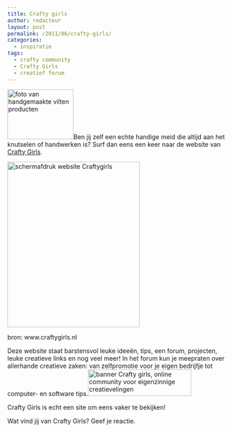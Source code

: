 ```yaml
---
title: Crafty girls
author: redacteur
layout: post
permalink: /2011/06/crafty-girls/
categories:
  - inspiratie
tags:
  - crafty community
  - Crafty Girls
  - creatief forum
---
```

<img class="alignleft size-thumbnail wp-image-1564" title="spullen van vilt" src="http://www.schildertuin.nl/wordpress/wp-content/uploads/2011/05/creatiefmarkt2-150x113.jpg" alt="foto van handgemaakte vilten producten" width="150" height="113" />Ben jij zelf een echte handige meid die altijd aan het knutselen of handwerken is? Surf dan eens een keer naar de website van <a title="online community voor eigenzinnige creatievelingen" href="http://www.craftygirls.nl/" target="_blank">Crafty Girls</a>.<!--more-->

<div id="attachment_1575" style="width: 310px" class="wp-caption aligncenter">
  <img class="size-full wp-image-1575" title="website Craftygirls" src="http://www.schildertuin.nl/wordpress/wp-content/uploads/2011/05/craftygirls.jpg" alt="schermafdruk website Craftygirls" width="300" height="375" />
  
  <p class="wp-caption-text">
    bron: www.craftygirls.nl
  </p>
</div>

Deze website staat barstensvol leuke ideeën, tips, een forum, projecten, leuke creatieve links en nog veel meer! In het forum kun je meepraten over allerhande creatieve zaken: van zelfpromotie voor je eigen bedrijfje tot computer- en software tips.<img class="alignright size-full wp-image-1683" title="Crafty girls, online community voor eigenzinnige creatievelingen" src="http://www.schildertuin.nl/wordpress/wp-content/uploads/2011/05/craftygirls.gif" alt="banner Crafty girls, online community voor eigenzinnige creatievelingen" width="234" height="60" />

Crafty Girls is echt een site om eens vaker te bekijken!

Wat vind jij van Crafty Girls? Geef je reactie.